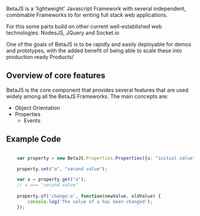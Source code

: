 
BetaJS is a 'lightweight' Javascript Framework with several independent, combinable Frameworks
to for writing full stack web applications.

For this some parts build on other current well-established web technologies: NodesJS, JQuery and Socket.io

One of the goals of BetaJS is to be rapidly and easily deployable for demos and prototypes,
with the added benefit of being able to scale these into production ready Products/


## Overview of core features

BetaJS is the core component that provides several features that are used widely among all the BetaJS Frameworks.
The main concepts are:
 - Object Orientation
 - Properties
 	- Events

## Example Code

```js

	var property = new BetaJS.Properties.Properties({a: "initial value"});

	property.set("a", "second value");

	var x = property.get("a");
	// x === "second value"
	
	property.of('change:a', function(newValue, oldValue) {
		console.log('The value of a has been changed');
	});

```

